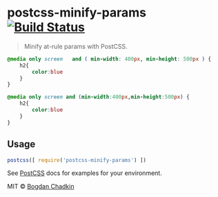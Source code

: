 # postcss-minify-params [![Build Status][ci-img]][ci]

> Minify at-rule params with PostCSS.

```css
@media only screen   and ( min-width: 400px, min-height: 500px ) {
    h2{
        color:blue
    }
}
```

```css
@media only screen and (min-width:400px,min-height:500px) {
    h2{
        color:blue
    }
}
```

## Usage

```js
postcss([ require('postcss-minify-params') ])
```

See [PostCSS] docs for examples for your environment.

MIT © [Bogdan Chadkin](trysound@yandex.ru)

[PostCSS]: https://github.com/postcss/postcss
[ci-img]:  https://travis-ci.org/TrySound/postcss-minify-params.svg
[ci]:      https://travis-ci.org/TrySound/postcss-minify-params
